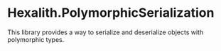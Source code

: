 # Hexalith.PolymorphicSerialization
This library provides a way to serialize and deserialize objects with polymorphic types.

